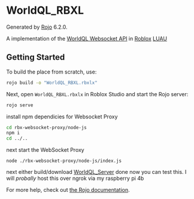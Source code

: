 # WorldQL_RBXL
Generated by [Rojo](https://github.com/rojo-rbx/rojo) 6.2.0.

A implementation of the [WorldQL Websocket API](https://docs.worldql.com/) in [Roblox](https://www.roblox.com/) [LUAU](https://luau-lang.org/)


## Getting Started
To build the place from scratch, use:

```bash
rojo build -o "WorldQL_RBXL.rbxlx"
```

Next, open `WorldQL_RBXL.rbxlx` in Roblox Studio and start the Rojo server:

```bash
rojo serve
```

install npm dependicies for Websocket Proxy
```sh
cd rbx-websocket-proxy/node-js
npm i
cd ../..
```

next start the WebSocket Proxy
```node
node ./rbx-websocket-proxy/node-js/index.js
```

next either build/download [WorldQL_Server](https://github.com/WorldQL/worldql_server)
done now you can test this. I will *probally* host this over ngrok via my raspberry pi 4b

For more help, check out [the Rojo documentation](https://rojo.space/docs).